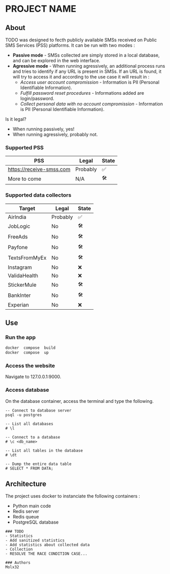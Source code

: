 
 # PROJECT NAME

## About
TODO was designed to fecth publicly available SMSs received on Public SMS Services (PSS) platforms. It can be run with two modes : 
- **Passive mode** - SMSs collected are simply stored in a local database, and can be explored in the web interface. 
- **Agressive mode** - When running agressively, an additional process runs and tries to identify if any URL is present in SMSs. If an URL is found, it will try to access it and according to the use case it will result in :
  -  *Access user account compromission* - Information is  PII (Personal Identifiable Information).
  - *Fulfill password reset procedures* - Informations added are login/password.
  - *Collect personal data with no account compromission* - Information is  PII (Personal Identifiable Information).

Is it legal?
- When running passively, yes!
- When running agressively, probably not.

### Supported PSS

| PSS                      | Legal    | State |  
|--------------------------|----------|-------|
| https://receive-smss.com | Probably |  ✅   |
| More to come             |   N/A    | 🛠️    |

### Supported data collectors
| Target        | Legal    | State |  
|---------------|----------|-------|
| AirIndia      | Probably |  ✅   |
| JobLogic      | No       |  🛠️   |
| FreeAds       | No       |  🛠️   |
| Payfone       | No       |  🛠️   |
| TextsFromMyEx | No       |  🛠️   |
| Instagram     | No       |  ❌   |
| ValidaHealth  | No       |  ❌   |
| StickerMule   | No       |  🛠️   |
| BankInter     | No       |  🛠️   |
| Experian      | No       |  ❌   |

  

## Use

### Run the app
```bash
docker  compose  build
docker  compose  up
```
### Access the website
Navigate to 127.0.0.1:9000.

### Access database
On the database container, access the terminal and type the following.
```
-- Connect to database server
psql -u postgres 

-- List all databases
# \l

-- Connect to a database
# \c <db_name>

-- List all tables in the database
# \dt

-- Dump the entire data table
# SELECT * FROM DATA;
```

## Architecture

The project uses docker to instanciate the following containers :

- Python main code
- Redis server
- Redis queue
- PostgreSQL database


```
### TODO
- Statistics
- Add sanitized statistics
- Add statistics about collected data
- Collection
- RESOLVE THE RACE CONDITION CASE...

### Authors
Molx32
